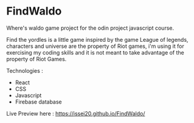 # FindWaldo

Where's waldo game project for the odin project javascript course. 

Find the yordles is a little game inspired by the game League of legends, characters and universe are the property of Riot games, i'm using it for exercising my coding skills and it is not meant to take advantage of the property of Riot Games.

Technologies : 
- React
- CSS
- Javascript
- Firebase database


Live Preview here : https://issei20.github.io/FindWaldo/
